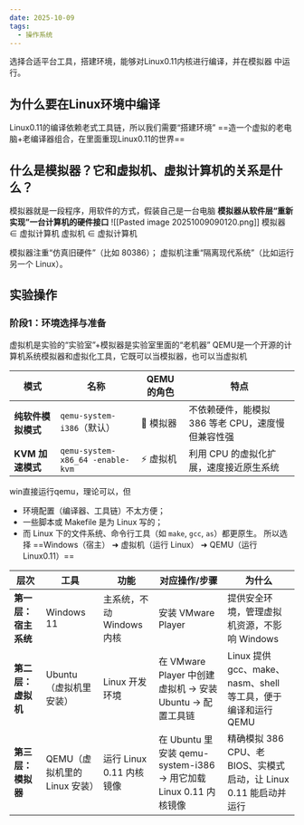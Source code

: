 ```yaml
---
date: 2025-10-09
tags:
  - 操作系统
---
```

选择合适平台工具，搭建环境，能够对Linux0.11内核进行编译，并在模拟器 中运行。
## 为什么要在Linux环境中编译
Linux0.11的编译依赖老式工具链，所以我们需要“搭建环境”
==造一个虚拟的老电脑+老编译器组合，在里面重现Linux0.11的世界==
## 什么是模拟器？它和虚拟机、虚拟计算机的关系是什么？
模拟器就是一段程序，用软件的方式，假装自己是一台电脑
**模拟器从软件层“重新实现”一台计算机的硬件接口**
![[Pasted image 20251009090120.png]]
模拟器 ∈ 虚拟计算机
虚拟机 ∈ 虚拟计算机

模拟器注重“仿真旧硬件”（比如 80386）；
虚拟机注重“隔离现代系统”（比如运行另一个 Linux）。
## 实验操作
### 阶段1：环境选择与准备
虚拟机是实验的“实验室”+模拟器是实验室里面的“老机器”
QEMU是一个开源的计算机系统模拟器和虚拟化工具，它既可以当模拟器，也可以当虚拟机

|模式|名称|QEMU 的角色|特点|
|---|---|---|---|
|**纯软件模拟模式**|`qemu-system-i386`（默认）|🧪 模拟器|不依赖硬件，能模拟 386 等老 CPU，速度慢但兼容性强|
|**KVM 加速模式**|`qemu-system-x86_64 -enable-kvm`|⚡ 虚拟机|利用 CPU 的虚拟化扩展，速度接近原生系统|
win直接运行qemu，理论可以，但
- 环境配置（编译器、工具链）不太方便；
- 一些脚本或 Makefile 是为 Linux 写的；
- 而 Linux 下的文件系统、命令行工具（如 `make`, `gcc`, `as`）都更原生。
所以选择 ==Windows（宿主） ➜ 虚拟机（运行 Linux） ➜ QEMU（运行 Linux0.11）==

|层次|工具|功能|对应操作/步骤|为什么|
|---|---|---|---|---|
|**第一层：宿主系统**|Windows 11|主系统，不动 Windows 内核|安装 VMware Player|提供安全环境，管理虚拟机资源，不影响 Windows|
|**第二层：虚拟机**|Ubuntu（虚拟机里安装）|Linux 开发环境|在 VMware Player 中创建虚拟机 → 安装 Ubuntu → 配置工具链|Linux 提供 gcc、make、nasm、shell 等工具，便于编译和运行 QEMU|
|**第三层：模拟器**|QEMU（虚拟机里的 Linux 安装）|运行 Linux 0.11 内核镜像|在 Ubuntu 里安装 qemu-system-i386 → 用它加载 Linux 0.11 内核镜像|精确模拟 386 CPU、老 BIOS、实模式启动，让 Linux 0.11 能启动并运行|
